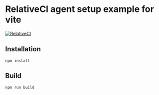 # RelativeCI agent setup example for vite

[![RelativeCI](https://badges.relative-ci.com/badges/1l4Xqi6L7hJIDV2cU2eP?branch=master)](https://app.relative-ci.com/projects/1l4Xqi6L7hJIDV2cU2eP)

## Installation

```shell
npm install
```

## Build

```shell
npm run build
```
